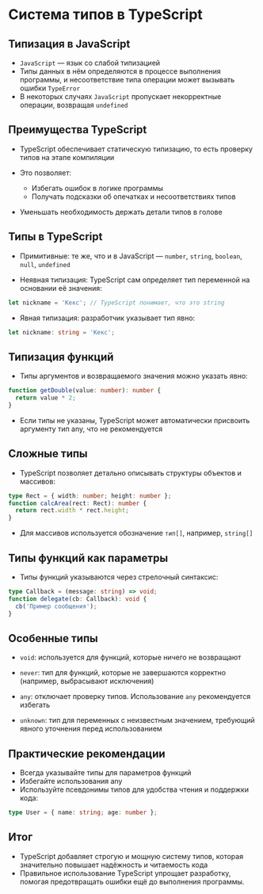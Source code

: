 # Система типов в TypeScript

## Типизация в JavaScript

- `JavaScript` — язык со слабой типизацией
- Типы данных в нём определяются в процессе выполнения программы, и несоответствие типа операции может вызывать ошибки `TypeError`
- В некоторых случаях `JavaScript` пропускает некорректные операции, возвращая `undefined`

## Преимущества TypeScript

- TypeScript обеспечивает статическую типизацию, то есть проверку типов на этапе компиляции
- Это позволяет:

  - Избегать ошибок в логике программы
  - Получать подсказки об опечатках и несоответствиях типов

- Уменьшать необходимость держать детали типов в голове

## Типы в TypeScript

- Примитивные: те же, что и в JavaScript — `number`, `string`, `boolean`, `null`, `undefined`

- Неявная типизация: TypeScript сам определяет тип переменной на основании её значения:

```ts
let nickname = 'Кекс'; // TypeScript понимает, что это string
```

- Явная типизация: разработчик указывает тип явно:

```ts
let nickname: string = 'Кекс';
```

## Типизация функций

- Типы аргументов и возвращаемого значения можно указать явно:

```ts
function getDouble(value: number): number {
  return value * 2;
}
```

- Если типы не указаны, TypeScript может автоматически присвоить аргументу тип any, что не рекомендуется

## Сложные типы

- TypeScript позволяет детально описывать структуры объектов и массивов:

```ts
type Rect = { width: number; height: number };
function calcArea(rect: Rect): number {
  return rect.width * rect.height;
}
```

- Для массивов используется обозначение `тип[]`, например, `string[]`

## Типы функций как параметры

- Типы функций указываются через стрелочный синтаксис:

```ts
type Callback = (message: string) => void;
function delegate(cb: Callback): void {
  cb('Пример сообщения');
}
```

## Особенные типы

- `void`: используется для функций, которые ничего не возвращают

- `never`: тип для функций, которые не завершаются корректно (например, выбрасывают исключения)

- `any`: отключает проверку типов. Использование `any` рекомендуется избегать

- `unknown`: тип для переменных с неизвестным значением, требующий явного уточнения перед использованием

## Практические рекомендации

- Всегда указывайте типы для параметров функций
- Избегайте использования any
- Используйте псевдонимы типов для удобства чтения и поддержки кода:

```ts
type User = { name: string; age: number };
```

## Итог

- TypeScript добавляет строгую и мощную систему типов, которая значительно повышает надёжность и читаемость кода
- Правильное использование TypeScript упрощает разработку, помогая предотвращать ошибки ещё до выполнения программы.
